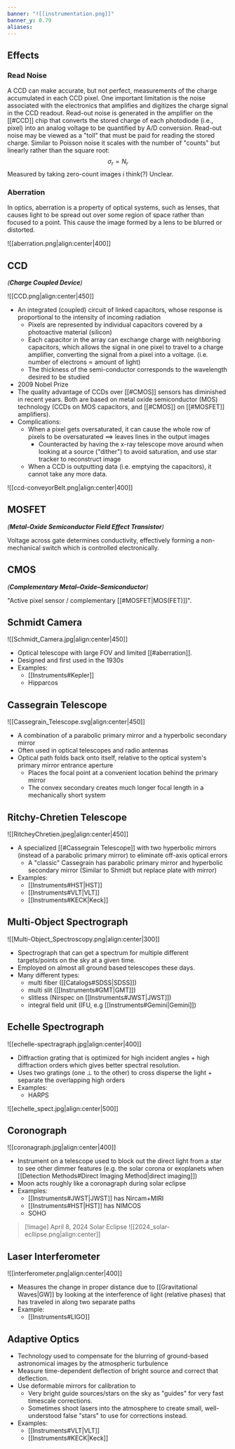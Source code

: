 ```yaml
---
banner: "![[instrumentation.png]]"
banner_y: 0.79
aliases:
---
```

## Effects

### Read Noise

A CCD can make accurate, but not perfect, measurements of the charge accumulated in each CCD pixel.  One important limitation is the noise associated with the electronics that amplifies and digitizes the charge signal in the CCD readout. Read-out noise is generated in the amplifier on the [[#CCD]] chip that converts the stored charge of each photodiode (i.e., pixel) into an analog voltage to be quantified by A/D conversion. Read-out noise may be viewed as a "toll" that must be paid for reading the stored charge. Similar to Poisson noise it scales with the number of "counts" but linearly rather than the square root: $$\sigma_r = N_r$$Measured by taking zero-count images i think(?) Unclear.

### Aberration

In optics, aberration is a property of optical systems, such as lenses, that causes light to be spread out over some region of space rather than focused to a point. This cause the image formed by a lens to be blurred or distorted.

![[aberration.png|align:center|400]]
## CCD
*(**Charge Coupled Device**)*

![[CCD.png|align:center|450]]

- An integrated (coupled) circuit of linked capacitors, whose response is proportional to the intensity of incoming radiation
	- Pixels are represented by individual capacitors covered by a photoactive material (silicon)
	- Each capacitor in the array can exchange charge with neighboring capacitors, which allows the signal in one pixel to travel to a charge amplifier, converting the signal from a pixel into a voltage. (i.e. number of electrons $\propto$ amount of light)
	- The thickness of the semi-conductor corresponds to the wavelength desired to be studied
- 2009 Nobel Prize
- The quality advantage of CCDs over [[#CMOS]] sensors has diminished in recent years. Both are based on metal oxide semiconductor (MOS) technology (CCDs on MOS capacitors, and [[#CMOS]] on [[#MOSFET]] amplifiers).
- Complications:
	- When a pixel gets oversaturated, it can cause the whole row of pixels to be oversaturated $\implies$ leaves lines in the output images
		- Counteracted by having the x-ray telescope move around when looking at a source ("dither") to avoid saturation, and use star tracker to reconstruct image
	- When a CCD is outputting data (i.e. emptying the capacitors), it cannot take any more data.

![[ccd-conveyorBelt.png|align:center|400]]
## MOSFET
*(**Metal-Oxide Semiconductor Field Effect Transistor**)*

Voltage across gate determines conductivity, effectively forming a non-mechanical switch which is controlled electronically.

## CMOS 
*(**Complementary Metal–Oxide–Semiconductor**)*

"Active pixel sensor / complementary [[#MOSFET|MOS(FET)]]". 


## Schmidt Camera

![[Schmidt_Camera.jpg|align:center|450]]

- Optical telescope with large FOV and limited [[#aberration]].
- Designed and first used in the 1930s
- Examples:
	- [[Instruments#Kepler]]
	- Hipparcos

## Cassegrain Telescope

![[Cassegrain_Telescope.svg|align:center|450]]

- A combination of a parabolic primary mirror and a hyperbolic secondary mirror
- Often used in optical telescopes and radio antennas
- Optical path folds back onto itself, relative to the optical system's primary mirror entrance aperture
	- Places the focal point at a convenient location behind the primary mirror
	- The convex secondary creates much longer focal length in a mechanically short system

## Ritchy-Chretien Telescope

![[RitcheyChretien.jpeg|align:center|450]]

- A specialized [[#Cassegrain Telescope]] with two hyperbolic mirrors (instead of a parabolic primary mirror) to eliminate off-axis optical errors
	- A "classic" Cassegrain has parabolic primary mirror and hyperbolic secondary mirror (Similar to Shmidt but replace plate with mirror)
- Examples:
	- [[Instruments#HST|HST]]
	- [[Instruments#VLT|VLT]]
	- [[Instruments#KECK|Keck]]

## Multi-Object Spectrograph

![[Multi-Object_Spectroscopy.png|align:center|300]]

- Spectrograph that can get a spectrum for multiple different targets/points on the sky at a given time. 
- Employed on almost all ground based telescopes these days.
- Many different types:
	- multi fiber ([[Catalogs#SDSS|SDSS]])
	- multi slit ([[Instruments#GMT|GMT]])
	- slitless (Nirspec on [[Instruments#JWST|JWST]])
	- integral field unit (IFU, e.g [[Instruments#Gemini|Gemini]])

## Echelle Spectrograph

![[echelle-spectragraph.jpg|align:center|400]]

- Diffraction grating that is optimized for high incident angles + high diffraction orders which gives better spectral resolution.
- Uses two gratings (one $\perp$ to the other) to cross disperse the light + separate the overlapping high orders
- Examples:
	- HARPS

![[echelle_spect.jpg|align:center|500]]
## Coronograph

![[coronagraph.jpg|align:center|400]]

- Instrument on a telescope used to block out the direct light from a star to see other dimmer features (e.g. the solar corona or exoplanets when [[Detection Methods#Direct Imaging Method|direct imaging]])
- Moon acts roughly like a coronagraph during solar eclipse
- Examples: 
	- [[Instruments#JWST|JWST]] has Nircam+MIRI
	- [[Instruments#HST|HST]] has NIMCOS
	- SOHO

> [!image] April 8, 2024 Solar Eclipse
> ![[2024_solar-ecllipse.png|align:center]]

## Laser Interferometer

![[interferometer.png|align:center|400]]

- Measures the change in proper distance due to [[Gravitational Waves|GW]] by looking at the interference of light (relative phases) that has traveled  in along two separate paths
- Example:
	- [[Instruments#LIGO]]

## Adaptive Optics

- Technology used to compensate for the blurring of ground-based astronomical images by the atmospheric turbulence
- Measure time-dependent deflection of bright source and correct that deflection. 
- Use deformable mirrors for calibration to 
	- Very bright guide sources/stars on the sky as "guides" for very fast timescale corrections. 
	- Sometimes shoot lasers into the atmosphere to create small, well-understood false "stars" to use for corrections instead.
- Examples: 
	- [[Instruments#VLT|VLT]]
	- [[Instruments#KECK|Keck]]
